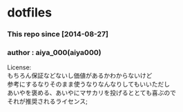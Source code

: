 
# dotfiles

### This repo since [2014-08-27]  
### author : aiya\_000(aiya000)  

License:  
もちろん保証などないし価値があるかわからないけど  
参考にするなりそのまま使うなりなんなりしてもいいただし  
あいやを褒める、あいやにマサカリを投げるととても喜ぶので  
それが推奨されるライセンス;
